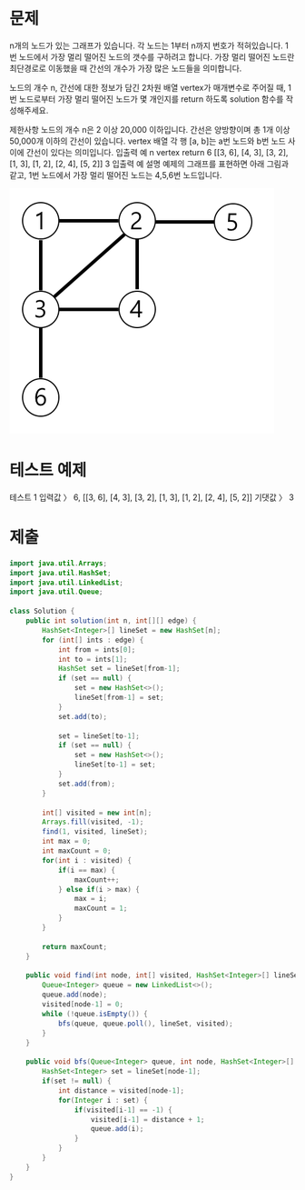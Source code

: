 # 문제
n개의 노드가 있는 그래프가 있습니다. 각 노드는 1부터 n까지 번호가 적혀있습니다. 1번 노드에서 가장 멀리 떨어진 노드의 갯수를 구하려고 합니다. 가장 멀리 떨어진 노드란 최단경로로 이동했을 때 간선의 개수가 가장 많은 노드들을 의미합니다.

노드의 개수 n, 간선에 대한 정보가 담긴 2차원 배열 vertex가 매개변수로 주어질 때, 1번 노드로부터 가장 멀리 떨어진 노드가 몇 개인지를 return 하도록 solution 함수를 작성해주세요.

제한사항
노드의 개수 n은 2 이상 20,000 이하입니다.
간선은 양방향이며 총 1개 이상 50,000개 이하의 간선이 있습니다.
vertex 배열 각 행 [a, b]는 a번 노드와 b번 노드 사이에 간선이 있다는 의미입니다.
입출력 예
n	vertex	return
6	[[3, 6], [4, 3], [3, 2], [1, 3], [1, 2], [2, 4], [5, 2]]	3
입출력 예 설명
예제의 그래프를 표현하면 아래 그림과 같고, 1번 노드에서 가장 멀리 떨어진 노드는 4,5,6번 노드입니다.

![1](imgs/most_distant_node.1.png)


# 테스트 예제
테스트 1
입력값 〉	6, [[3, 6], [4, 3], [3, 2], [1, 3], [1, 2], [2, 4], [5, 2]]
기댓값 〉	3


# 제출
```java
import java.util.Arrays;
import java.util.HashSet;
import java.util.LinkedList;
import java.util.Queue;

class Solution {
    public int solution(int n, int[][] edge) {
        HashSet<Integer>[] lineSet = new HashSet[n];
        for (int[] ints : edge) {
            int from = ints[0];
            int to = ints[1];
            HashSet set = lineSet[from-1];
            if (set == null) {
                set = new HashSet<>();
                lineSet[from-1] = set;
            }
            set.add(to);

            set = lineSet[to-1];
            if (set == null) {
                set = new HashSet<>();
                lineSet[to-1] = set;
            }
            set.add(from);
        }

        int[] visited = new int[n];
        Arrays.fill(visited, -1);
        find(1, visited, lineSet);
        int max = 0;
        int maxCount = 0;
        for(int i : visited) {
            if(i == max) {
                maxCount++;
            } else if(i > max) {
                max = i;
                maxCount = 1;
            }
        }

        return maxCount;
    }

    public void find(int node, int[] visited, HashSet<Integer>[] lineSet) {
        Queue<Integer> queue = new LinkedList<>();
        queue.add(node);
        visited[node-1] = 0;
        while (!queue.isEmpty()) {
            bfs(queue, queue.poll(), lineSet, visited);
        }
    }

    public void bfs(Queue<Integer> queue, int node, HashSet<Integer>[] lineSet, int[] visited) {
        HashSet<Integer> set = lineSet[node-1];
        if(set != null) {
            int distance = visited[node-1];
            for(Integer i : set) {
                if(visited[i-1] == -1) {
                    visited[i-1] = distance + 1;
                    queue.add(i);
                }
            }
        }
    }
}
```